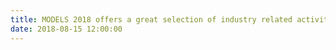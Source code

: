 ```yaml
---
title: MODELS 2018 offers a great selection of industry related activities. You can find more details and an overview <a href="/program/industry-overview" target="_blank">here</a>.
date: 2018-08-15 12:00:00
---
```


